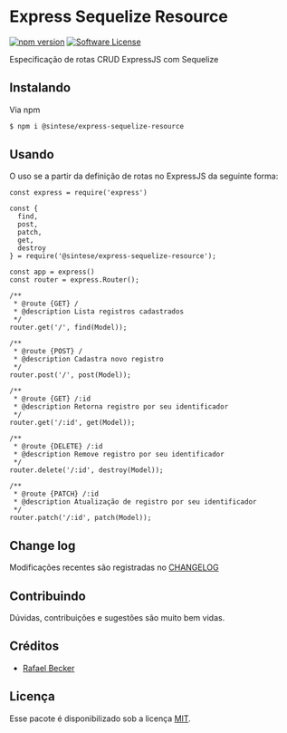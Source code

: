# Express Sequelize Resource

[![npm version](https://badge.fury.io/js/%40sintese%2Fexpress-sequelize-resource.svg)](https://badge.fury.io/js/%40sintese%2Fexpress-sequelize-resource)
[![Software License][ico-license]](LICENSE.md)

Especificação de rotas CRUD ExpressJS com Sequelize

## Instalando

Via npm

``` bash
$ npm i @sintese/express-sequelize-resource
```

## Usando

O uso se a partir da definição de rotas no ExpressJS da seguinte forma: 

``` nodejs
const express = require('express')

const {  
  find,
  post,
  patch,
  get,
  destroy
} = require('@sintese/express-sequelize-resource');

const app = express()
const router = express.Router();

/**
 * @route {GET} / 
 * @description Lista registros cadastrados
 */
router.get('/', find(Model));

/**
 * @route {POST} / 
 * @description Cadastra novo registro
 */
router.post('/', post(Model));

/**
 * @route {GET} /:id
 * @description Retorna registro por seu identificador
 */
router.get('/:id', get(Model));

/**
 * @route {DELETE} /:id
 * @description Remove registro por seu identificador
 */
router.delete('/:id', destroy(Model));

/**
 * @route {PATCH} /:id
 * @description Atualização de registro por seu identificador
 */
router.patch('/:id', patch(Model));
```

## Change log

Modificações recentes são registradas no [CHANGELOG](CHANGELOG.md)

## Contribuindo

Dúvidas, contribuições e sugestões são muito bem vidas.

## Créditos

- [Rafael Becker][link-author]

## Licença

Esse pacote é disponibilizado sob a licença [MIT](LICENSE.md).

[ico-license]: https://img.shields.io/badge/license-MIT-brightgreen.svg?style=flat-square
[link-author]: https://github.com/rafaelbeecker